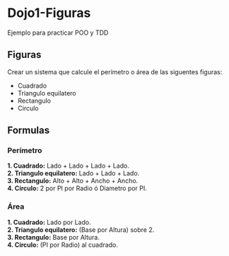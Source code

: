 # Dojo1-Figuras
Ejemplo para practicar POO y TDD

## Figuras

Crear un sistema que calcule el perímetro o área de las siguentes figuras: 
  * Cuadrado
  * Triangulo equilatero
  * Rectangulo
  * Circulo

## Formulas
### Perímetro
 
 **1. Cuadrado:** Lado + Lado + Lado + Lado.  
 **2. Triangulo equilatero:** Lado + Lado + Lado.  
 **3. Rectangulo:** Alto + Alto + Ancho + Ancho.  
 **4. Circulo:** 2 por PI por Radio ó Diametro por PI.  
 
 ### Área
 
 **1. Cuadrado:** Lado por Lado.  
 **2. Triangulo equilatero:** (Base por Altura) sobre 2.  
 **3. Rectangulo:** Base por Altura.  
 **4. Circulo:** (PI por Radio) al cuadrado. 
